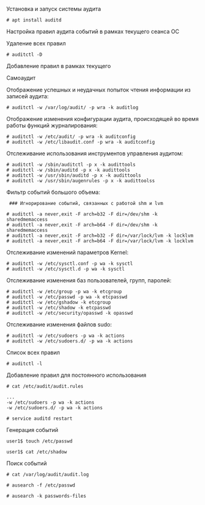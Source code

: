 Установка и запуск системы аудита

```
# apt install auditd
```


Настройка правил аудита событий в рамках текущего сеанса ОС



Удаление всех правил
```
# auditctl -D
```
Добавление правил в рамках текущего

Самоаудит

Отображение успешных и неудачных попыток чтения информации из записей аудита:
```
# auditctl -w /var/log/audit/ -p wra -k auditlog
```
Отображение изменения конфигурации аудита, происходящей во время работы функций журналирования:
```
# auditctl -w /etc/audit/ -p wra -k auditconfig 
# auditctl -w /etc/libaudit.conf -p wra -k auditconfig
```
Отслеживание использования инструментов управления аудитом:
```
# auditctl -w /sbin/auditctl -p x -k audittools 
# auditctl -w /sbin/auditd -p x -k audittools 
# auditctl -w /usr/sbin/auditd -p x -k audittools 
# auditctl -w /usr/sbin/augenrules -p x -k audittoolss
```
Фильтр событий большого объема:
```
 ### Игнорирование событий, связанных с работой shm и lvm 
 
# auditctl -a never,exit -F arch=b32 -F dir=/dev/shm -k sharedmemaccess
# auditctl -a never,exit -F arch=b64 -F dir=/dev/shm -k sharedmemaccess
# auditctl -a never,exit -F arch=b32 -F dir=/var/lock/lvm -k locklvm
# auditctl -a never,exit -F arch=b64 -F dir=/var/lock/lvm -k locklvm
```
Отслеживание изменений параметров Kernel:
```
# auditctl -w /etc/sysctl.conf -p wa -k sysctl
# auditctl -w /etc/sysctl.d -p wa -k sysctl
```

Отслеживание изменения баз пользователей, групп, паролей:
```
# auditctl -w /etc/group -p wa -k etcgroup
# auditctl -w /etc/passwd -p wa -k etcpasswd
# auditctl -w /etc/gshadow -k etcgroup
# auditctl -w /etc/shadow -k etcpasswd
# auditctl -w /etc/security/opasswd -k opasswd
```
Отслеживание изменения файлов sudo:
```
# auditctl -w /etc/sudoers -p wa -k actions
# auditctl -w /etc/sudoers.d/ -p wa -k actions
```
Список всех правил
```
# auditctl -l
```
Добавление правил для постоянного использования
```
# cat /etc/audit/audit.rules
```

```
...
-w /etc/sudoers -p wa -k actions
-w /etc/sudoers.d/ -p wa -k actions
```
```
# service auditd restart
```
Генерация событий
```
user1$ touch /etc/passwd

user1$ cat /etc/shadow
```
Поиск событий
```
# cat /var/log/audit/audit.log

# ausearch -f /etc/passwd

# ausearch -k passwords-files
```
